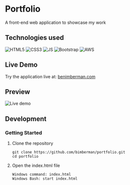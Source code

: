 # Portfolio

A front-end web application to showcase my work

## Technologies used

![HTML5](https://icongr.am/devicon/html5-original-wordmark.svg?size=128&color=currentColor) 
![CSS3](https://icongr.am/devicon/css3-original-wordmark.svg?size=128&color=currentColor) 
![JS](https://icongr.am/devicon/javascript-original.svg?size=128&color=currentColor) 
![Bootstrap](https://icongr.am/devicon/bootstrap-plain-wordmark.svg?size=128&color=563d7c)
![AWS](https://icongr.am/devicon/amazonwebservices-original-wordmark.svg?size=128&color=563d7c)

## Live Demo

Try the application live at: [benimberman.com](https://benimberman.com)

## Preview
![Live demo](https://raw.githubusercontent.com/bimberman/portfolio/master/live-demo.gif)

## Development

### Getting Started

1. Clone the repository
    ```shell
    git clone https://github.com/bimberman/portfolio.git
    cd portfolio
    ```
2. Open the index.html file
    ```shell
    Windows command: index.html
    Windows Bash: start index.html
    ```
